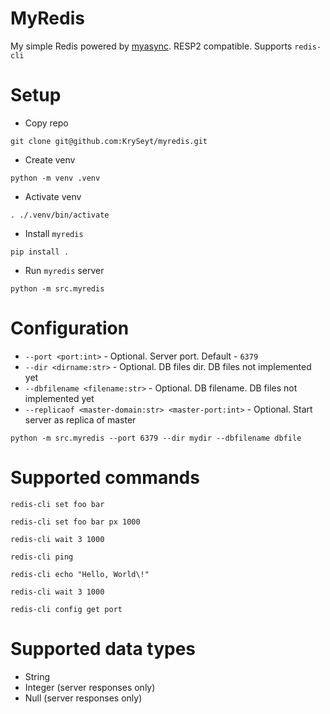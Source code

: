# MyRedis
My simple Redis powered by [myasync](https://github.com/KrySeyt/myasync). RESP2 compatible. Supports `redis-cli`

# Setup
- Copy repo
```shell
git clone git@github.com:KrySeyt/myredis.git
```

- Create venv
```shell
python -m venv .venv 
```

- Activate venv
```shell
. ./.venv/bin/activate 
```

- Install `myredis`
```shell
pip install .
```

- Run `myredis` server
```shell
python -m src.myredis
```

# Configuration
- `--port <port:int>` - Optional. Server port. Default - `6379`
- `--dir <dirname:str>` - Optional. DB files dir. DB files not implemented yet
- `--dbfilename <filename:str>` - Optional. DB filename. DB files not implemented yet
- `--replicaof <master-domain:str> <master-port:int>` - Optional. Start server as replica of master

```shell
python -m src.myredis --port 6379 --dir mydir --dbfilename dbfile
```

# Supported commands

```shell
redis-cli set foo bar
```

```shell
redis-cli set foo bar px 1000
```

```shell
redis-cli wait 3 1000
```

```shell
redis-cli ping
```

```shell
redis-cli echo "Hello, World\!"
```

```shell
redis-cli wait 3 1000
```

```shell
redis-cli config get port
```

# Supported data types
- String
- Integer (server responses only)
- Null (server responses only)

